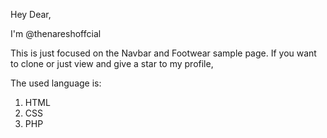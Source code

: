 Hey Dear,

I'm @thenareshoffcial

This is just focused on the Navbar and Footwear sample page.
If you want to clone or just view and give a star to my profile,

The used language is:
1. HTML
2. CSS
3. PHP


